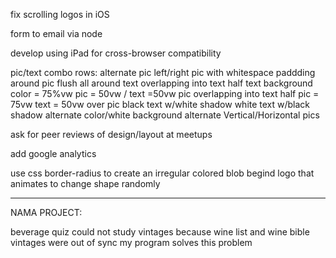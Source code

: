 

fix scrolling logos in iOS

form to email via node

develop using iPad for cross-browser compatibility

pic/text combo rows:
alternate pic left/right
pic with whitespace paddding around
pic flush all around
text overlapping into text half
    text background color = 75%vw
    pic = 50vw / text =50vw
pic overlapping into text half
    pic = 75vw
    text = 50vw over pic
    black text w/white shadow
    white text w/black shadow
    alternate color/white background
alternate Vertical/Horizontal pics

ask for peer reviews of design/layout at meetups

add google analytics

use css border-radius to create an irregular 
colored blob begind logo that animates to 
change shape randomly



*********************************************

NAMA PROJECT:

beverage quiz
could not study vintages because
wine list and wine bible vintages
were out of sync
my program solves this problem




